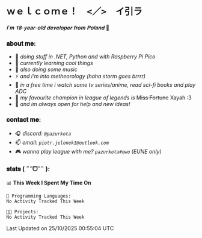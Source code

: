 # `ｗｅｌｃｏｍｅ！　<／>　イ引ラ`

*𝐢'𝐦 𝟏𝟖-𝐲𝐞𝐚𝐫-𝐨𝐥𝐝 𝐝𝐞𝐯𝐞𝐥𝐨𝐩𝐞𝐫 𝐟𝐫𝐨𝐦 𝐏𝐨𝐥𝐚𝐧𝐝* 🌸

### 𝐚𝐛𝐨𝐮𝐭 𝐦𝐞:
-   🔭  _doing stuff in .NET, Python and with Raspberry Pi Pico_
-   🌱  _currently learning cool things_
-   🎹  _also doing some music_
-   ⚡  _and i'm into metheorology (haha storm goes brrrr)_
-   👀  _in a free time i watch some tv series/anime, read sci-fi books and play ADC_
-   💖  _my favourite champion in league of legends is_ ~~Miss Fortune~~  Xayah :3
-   👯  _and im always open for help and new ideas!_

### 𝐜𝐨𝐧𝐭𝐚𝐜𝐭 𝐦𝐞:
- 🎧 *discord: `@pazurkota`*
- 📫 *email: `piotr.jelonek1@outlook.com`*
- 🎮 *wanna play league with me? `pazurkota#owo` (EUNE only)*

### 𝐬𝐭𝐚𝐭𝐬 ( ˶ˆᗜˆ˵ ):
<!--START_SECTION:waka-->
📊 **This Week I Spent My Time On** 

```text
💬 Programming Languages: 
No Activity Tracked This Week

🐱‍💻 Projects: 
No Activity Tracked This Week
```


 Last Updated on 25/10/2025 00:55:04 UTC
<!--END_SECTION:waka-->

